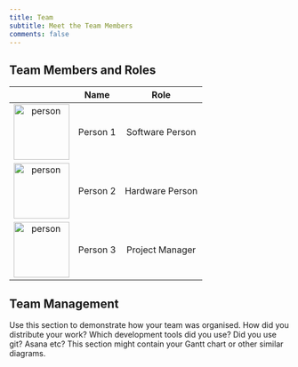 ```yaml
---
title: Team
subtitle: Meet the Team Members
comments: false
---
```


## Team Members and Roles

|   |    Name  |       Role      |
|:-:|:--------:|:---------------:|
| <img src="/images/placeholder_face.png" alt="person" width="100"/>  | Person 1 | Software Person |
| <img src="/images/placeholder_face.png" alt="person" width="100"/>  | Person 2 | Hardware Person |
| <img src="/images/placeholder_face.png" alt="person" width="100"/>  | Person 3 | Project Manager |

## Team Management

Use this section to demonstrate how your team was organised. How did you distribute your work? Which development tools did you use? Did you use git? Asana etc? This section might contain your Gantt chart or other similar diagrams. 
